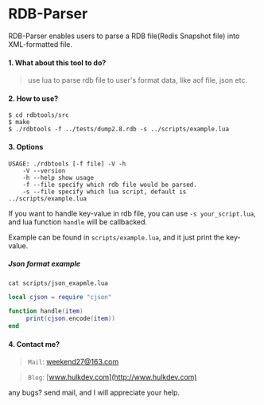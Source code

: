 RDB-Parser
================
RDB-Parser enables users to parse a RDB file(Redis Snapshot file) into XML-formatted file.

#### 1. What about this tool to do?

> use lua to parse rdb file to user's format data, like aof file, json etc.


#### 2. How to use?
```shell
$ cd rdbtools/src
$ make
$ ./rdbtools -f ../tests/dump2.8.rdb -s ../scripts/example.lua
```

#### 3. Options

```shell
USAGE: ./rdbtools [-f file] -V -h
    -V --version
    -h --help show usage
    -f --file specify which rdb file would be parsed.
    -s --file specify which lua script, default is ../scripts/example.lua
```

If you want to handle key-value in rdb file, you can use `-s your_script.lua`, and lua function `handle` will be callbacked.

Example can be found in `scripts/example.lua`, and it just print the key-value.


##### Json format example

`cat scripts/json_exapmle.lua`

```lua
local cjson = require "cjson"

function handle(item)
     print(cjson.encode(item))
end     
```

#### 4. Contact me?

>```Mail```: [weekend27@163.com](mailto:weekend27@163.com)

>```Blog```: [www.hulkdev.com](http://www.hulkdev.com)

any bugs? send mail, and I will appreciate your help.
